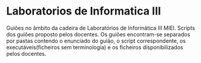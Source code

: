 # Laboratorios de Informatica III
Guiões no âmbito da cadeira de Laboratórios de Informática III MIEI.
Scripts dos guiões proposto pelos docentes. Os guiões encontram-se separados por pastas contendo o enunciado do guião, o script correspondente, os executáveis(ficheiros sem terminologia) e os ficheiros disponibilizados pelos docentes.  
